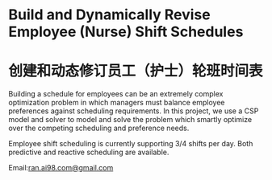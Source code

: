 # Build and Dynamically Revise Employee (Nurse) Shift Schedules 
# 创建和动态修订员工（护士）轮班时间表

Building a schedule for employees can be an extremely complex optimization problem in which managers must balance employee preferences against scheduling requirements. In this project, we use a CSP model and solver to model and solve the problem which smartly optimize over the competing scheduling and preference needs.

Employee shift scheduling is currently supporting 3/4 shifts per day. Both predictive and reactive scheduling are available.




Email:ran.ai98.com@gmail.com
